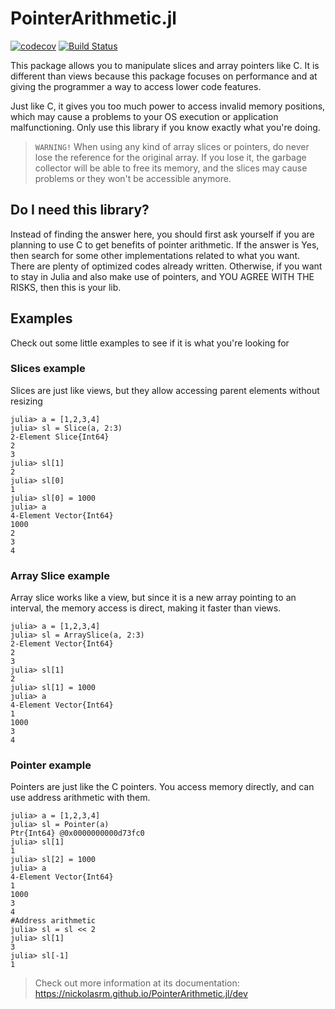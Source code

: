 # PointerArithmetic.jl
[![codecov](https://codecov.io/gh/nickolasrm/PointerArithmetic.jl/branch/main/graph/badge.svg?token=dgE8k5nuTh)](https://codecov.io/gh/nickolasrm/PointerArithmetic.jl)
[![Build Status](https://travis-ci.com/nickolasrm/PointerArithmetic.jl.svg?branch=main)](https://travis-ci.com/nickolasrm/PointerArithmetic.jl)

This package allows you to manipulate slices and array pointers like C. It is different than views because this package focuses on performance and at giving the programmer a way to access lower code features. 

Just like C, it gives you too much power to access invalid memory positions, which may cause a problems to your OS execution or application malfunctioning. Only use this library if you know exactly what you're doing.

> `WARNING!`
> When using any kind of array slices or pointers, do never lose the reference for the original array. If you lose it, the garbage collector will be able to free its memory, and the slices may cause problems or they won't be accessible anymore.

## Do I need this library?
Instead of finding the answer here, you should first ask yourself if you are planning to use C to get benefits of pointer arithmetic. If the answer is Yes, then search for some other implementations related to what you want. There are plenty of optimized codes already written. Otherwise, if you want to stay in Julia and also make use of pointers, and YOU AGREE WITH THE RISKS, then this is your lib.

## Examples
Check out some little examples to see if it is what you're looking for
### Slices example
Slices are just like views, but they allow accessing parent elements without resizing
```julia-repl
julia> a = [1,2,3,4]
julia> sl = Slice(a, 2:3)
2-Element Slice{Int64}
2
3
julia> sl[1]
2
julia> sl[0]
1
julia> sl[0] = 1000
julia> a
4-Element Vector{Int64}
1000
2
3
4
```
### Array Slice example
Array slice works like a view, but since it is a new array pointing to an interval, the memory access is direct, making it faster than views.
```julia-repl
julia> a = [1,2,3,4]
julia> sl = ArraySlice(a, 2:3)
2-Element Vector{Int64}
2
3
julia> sl[1]
2
julia> sl[1] = 1000
julia> a
4-Element Vector{Int64}
1
1000
3
4
```
### Pointer example
Pointers are just like the C pointers. You access memory directly, and can use address arithmetic with them.
```julia-repl
julia> a = [1,2,3,4]
julia> sl = Pointer(a)
Ptr{Int64} @0x0000000000d73fc0
julia> sl[1]
1
julia> sl[2] = 1000
julia> a
4-Element Vector{Int64}
1
1000
3
4
#Address arithmetic
julia> sl = sl << 2
julia> sl[1]
3
julia> sl[-1]
1
```

> Check out more information at its documentation: https://nickolasrm.github.io/PointerArithmetic.jl/dev
